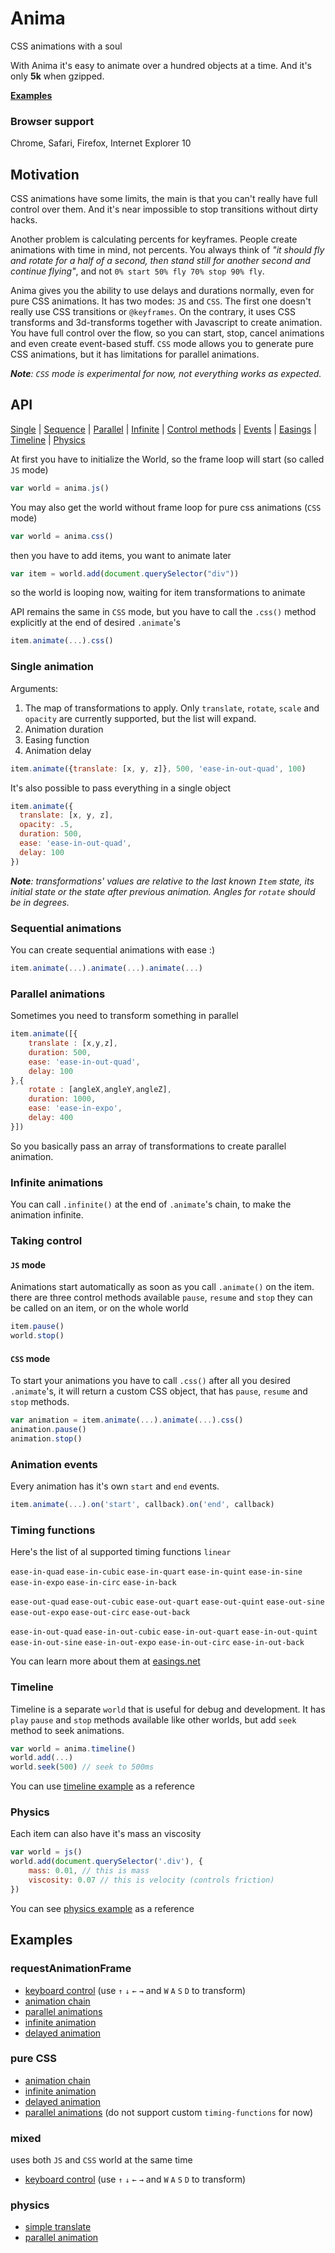 # Anima
CSS animations with a soul

With Anima it's easy to animate over a hundred objects at a time.
And it's only **5k** when gzipped.

**[Examples](#examples)**

### Browser support
Chrome, Safari, Firefox, Internet Explorer 10

## Motivation
CSS animations have some limits, the main is that you can't really have full control over them. And it's near impossible to stop transitions without dirty hacks.

Another problem is calculating percents for keyframes. People create animations with time in mind, not percents. You always think of _"it should fly and rotate for a half of a second, then stand still for another second and continue flying"_, and not `0% start 50% fly 70% stop 90% fly`.

Anima gives you the ability to use delays and durations normally, even for pure CSS animations. It has two modes: `JS` and `CSS`. The first one doesn't really use CSS transitions or `@keyframes`. On the contrary, it uses CSS transforms and 3d-transforms together with Javascript to create animation. You have full control over the flow, so you can start, stop, cancel animations and even create event-based stuff. `CSS` mode allows you to generate pure CSS animations, but it has limitations for parallel animations.

_**Note**: `CSS` mode is experimental for now, not everything works as expected._

## API

[Single](#single-animation) | [Sequence](#sequential-animations) | [Parallel](#parallel-animations) | [Infinite](#infinite-animations) | [Control methods](#taking-control) | [Events](#animation-events) | [Easings](#timing-functions) | [Timeline](#timeline) | [Physics](#physics)

At first you have to initialize the World, so the frame loop will start (so called `JS` mode)
```js
var world = anima.js()
```
You may also get the world without frame loop for pure css animations (`CSS` mode)
```js
var world = anima.css()
```
then you have to add items, you want to animate later
```js
var item = world.add(document.querySelector("div"))
```
so the world is looping now, waiting for item transformations to animate

API remains the same in `CSS` mode, but you have to call the `.css()` method explicitly at the end of desired `.animate`'s
```js
item.animate(...).css()
```

### Single animation
Arguments:
1. The map of transformations to apply. Only `translate`, `rotate`, `scale` and `opacity` are currently supported, but the list will expand.
2. Animation duration
3. Easing function
4. Animation delay
```js
item.animate({translate: [x, y, z]}, 500, 'ease-in-out-quad', 100)
```
It's also possible to pass everything in a single object
```js
item.animate({
  translate: [x, y, z],
  opacity: .5,
  duration: 500,
  ease: 'ease-in-out-quad',
  delay: 100
})
```
_**Note**: transformations' values are relative to the last known `Item` state, its initial state or the state after previous animation. Angles for `rotate` should be in degrees._

### Sequential animations
You can create sequential animations with ease :)
```js
item.animate(...).animate(...).animate(...)
```

### Parallel animations
Sometimes you need to transform something in parallel
```js
item.animate([{
	translate : [x,y,z],
	duration: 500,
	ease: 'ease-in-out-quad',
	delay: 100
},{
	rotate : [angleX,angleY,angleZ],
	duration: 1000,
	ease: 'ease-in-expo',
	delay: 400
}])
```
So you basically pass an array of transformations to create parallel animation.

### Infinite animations
You can call `.infinite()` at the end of `.animate`'s chain, to make the animation infinite.

### Taking control
#### `JS` mode
Animations start automatically as soon as you call `.animate()` on the item.
there are three control methods available
`pause`, `resume` and `stop`
they can be called on an item, or on the whole world
```js
item.pause()
world.stop()
```

#### `CSS` mode
To start your animations you have to call `.css()` after all you desired `.animate`'s, it will return a custom CSS object, that has `pause`, `resume` and `stop` methods.
```js
var animation = item.animate(...).animate(...).css()
animation.pause()
animation.stop()
```

### Animation events
Every animation has it's own `start` and `end` events.
```js
item.animate(...).on('start', callback).on('end', callback)
```

### Timing functions
Here's the list of al supported timing functions
`linear`

`ease-in-quad` `ease-in-cubic` `ease-in-quart` `ease-in-quint` `ease-in-sine` `ease-in-expo` `ease-in-circ` `ease-in-back`

`ease-out-quad` `ease-out-cubic` `ease-out-quart` `ease-out-quint` `ease-out-sine` `ease-out-expo` `ease-out-circ` `ease-out-back`

`ease-in-out-quad` `ease-in-out-cubic` `ease-in-out-quart` `ease-in-out-quint` `ease-in-out-sine` `ease-in-out-expo` `ease-in-out-circ` `ease-in-out-back`

You can learn more about them at [easings.net](http://easings.net)

### Timeline
Timeline is a separate `world` that is useful for debug and development. It has `play` `pause` and `stop` methods available like other worlds, but add `seek` method to seek animations.
```js
var world = anima.timeline()
world.add(...)
world.seek(500) // seek to 500ms
```
You can use [timeline example](http://lvivski.github.com/anima/example/timeline.html) as a reference

### Physics
Each item can also have it's mass an viscosity
```js
var world = js()
world.add(document.querySelector('.div'), {
	mass: 0.01, // this is mass
	viscosity: 0.07 // this is velocity (controls friction)
})
```
You can see [physics example](http://lvivski.github.com/anima/example/physics.html) as a reference

## Examples
### requestAnimationFrame
- [keyboard control](http://lvivski.github.com/anima/example/keyboard.html) (use `↑` `↓` `←` `→` and `W` `A` `S` `D` to transform)
- [animation chain](http://lvivski.github.com/anima/example/bounce.html)
- [parallel animations](http://lvivski.github.com/anima/example/parallel.html)
- [infinite animation](http://lvivski.github.com/anima/example/infinite.html)
- [delayed animation](http://lvivski.github.com/anima/example/delay.html)

### pure CSS
- [animation chain](http://lvivski.github.com/anima/example/bounce_css.html)
- [infinite animation](http://lvivski.github.com/anima/example/infinite_css.html)
- [delayed animation](http://lvivski.github.com/anima/example/delay_css.html)
- [parallel animations](http://lvivski.github.com/anima/example/parallel_css.html) (do not support custom `timing-functions` for now)

### mixed
uses both `JS` and `CSS` world at the same time

- [keyboard control](http://lvivski.github.com/anima/example/keyboard_mixed.html) (use `↑` `↓` `←` `→` and `W` `A` `S` `D` to transform)

### physics
- [simple translate](http://lvivski.github.com/anima/example/physics.html)
- [parallel animation](http://lvivski.github.com/anima/example/parallel_physics.html)